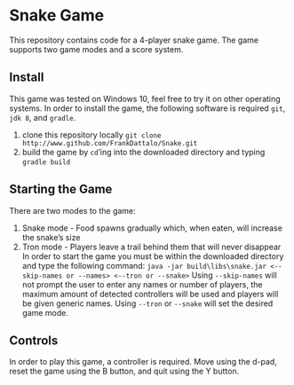 # Snake Game
This repository contains code for a 4-player snake game.  The game supports two game modes and a score system.
## Install
This game was tested on Windows 10, feel free to try it on other operating systems. In order to install the game, the following software is required `git`, `jdk 8`, and `gradle`.
1. clone this repository locally `git clone http://www.github.com/FrankDattalo/Snake.git`
2. build the game by `cd`’ing into the downloaded directory and typing `gradle build`
## Starting the Game
There are two modes to the game:
1. Snake mode - Food spawns gradually which, when eaten, will increase the snake’s size
2. Tron mode - Players leave a trail behind them that will never disappear
In order to start the game you must be within the downloaded directory and type the following command: `java -jar build\libs\snake.jar <--skip-names or --names> <--tron or --snake>`
Using `--skip-names` will not prompt the user to enter any names or number of players, the maximum amount of detected controllers will be used and players will be given generic names.  Using `--tron` or `--snake` will set the desired game mode.
## Controls
In order to play this game, a controller is required.  Move using the d-pad, reset the game using the B button, and quit using the Y button.
